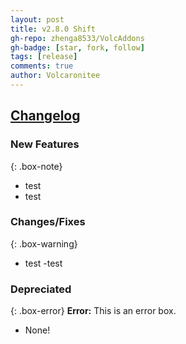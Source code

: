 ```yaml
---
layout: post
title: v2.8.0 Shift
gh-repo: zhenga8533/VolcAddons
gh-badge: [star, fork, follow]
tags: [release]
comments: true
author: Volcaronitee
---
```


## [Changelog](https://github.com/zhenga8533/VolcAddons/releases/tag/v2.8.0)

### New Features
{: .box-note}
- test
- test

### Changes/Fixes
{: .box-warning}
- test
-test

### Depreciated
{: .box-error}
**Error:** This is an error box.
- None!
